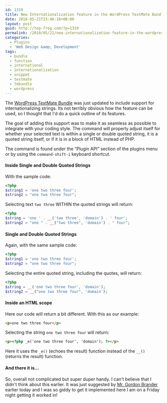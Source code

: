 ```yaml
---
id: 1319
title: New Internationalization feature in the WordPress TextMate Bundle
date: 2010-05-21T23:46:18+00:00
layout: post
guid: http://top-frog.com/?p=1319
permalink: /2010/05/21/new-internationalization-feature-in-the-wordpress-textmate-bundle/
categories:
  - Plugins
  - 'Web Design &amp; Development'
tags:
  - bundle
  - function
  - international
  - internationalization
  - snippet
  - textmate
  - tmbundle
  - wordpress
---
```

The [WordPress TextMate Bundle](/projects/wordpress-textmate-bundle/) was just updated to include support for internationalizing strings. Its not terribly obvious how the feature can be used, so I thought that I'd do a quick outline of its features.

The goal of adding this support was to make it as seamless as possible to integrate with your coding style. The command will properly adjust itself for whether your selected text is within a single or double quoted string, it is a quoted string itself, or if it is in a block of HTML instead of PHP.

The command is found under the &ldquo;Plugin API&rdquo; section of the plugins menu or by using the `command-shift-i` keyboard shortcut.



#### Inside Single and Double Quoted Strings

With the sample code:

``` php
<?php
$string1 = 'one two three four';
$string2 = "one two three four";
```

Selecting text `two three` WITHIN the quoted strings will return:

``` php
<?php
$string = 'one ' . __('two three', 'domain') . ' four';
$string2 = "one " . __("two three", 'domain') . " four";
```

#### Single and Double Quoted Strings

Again, with the same sample code:

``` php
<?php
$string1 = 'one two three four';
$string2 = "one two three four";
```

Selecting the entire quoted string, including the quotes, will return:

``` php
<?php
$string = __('one two three four', 'domain');
$string2 = __("one two three four", 'domain');
```

#### Inside an HTML scope

Here our code will return a bit different. With this as our example:

``` html
<p>one two three four</p>
```

Selecting the string `one two three four` will return:

``` html
<p><?php _e('one two three four', 'domain'); ?></p>
```

Here it uses the `_e()` (echoes the result) function instead of the `__()` (returns the result) function.

#### And there it is…

So, overall not complicated but super duper handy. I can't believe that I didn't think about this earlier. It was just suggested by [Mr. Gordon Brander](http://gordonbrander.com) earlier today and I was so giddy to get it implemented here I am on a Friday night getting it worked in!